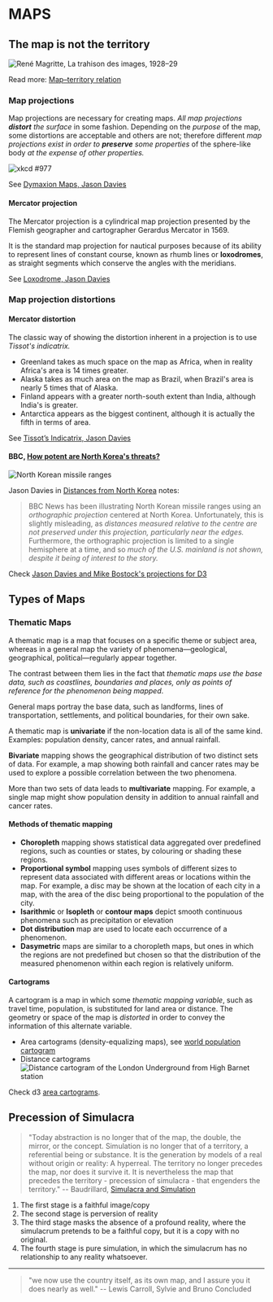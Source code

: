 # MAPS

## The map is not the territory

![René Magritte, La trahison des images, 1928–29](http://upload.wikimedia.org/wikipedia/en/b/b9/MagrittePipe.jpg)

Read more: [Map–territory relation](http://en.wikipedia.org/wiki/Map–territory_relation)

### Map projections

Map projections are necessary for creating maps. _All map projections **distort** the surface_ in some fashion. Depending on the _purpose_ of the map, some distortions are acceptable and others are not; therefore different _map projections exist in order to **preserve** some properties_ of the sphere-like body _at the expense of other properties._

![xkcd #977](http://imgs.xkcd.com/comics/map_projections.png)

See [Dymaxion Maps, Jason Davies](http://www.jasondavies.com/maps/airocean/)

#### Mercator projection

The Mercator projection is a cylindrical map projection presented by the Flemish geographer and cartographer Gerardus Mercator in 1569.

It is the standard map projection for nautical purposes because of its ability to represent lines of constant course, known as rhumb lines or **loxodromes**, as straight segments which conserve the angles with the meridians. 

See [Loxodrome, Jason Davies](http://www.jasondavies.com/maps/loxodrome/)

### Map projection distortions 

#### Mercator distortion

The classic way of showing the distortion inherent in a projection is to use _Tissot's indicatrix._

* Greenland takes as much space on the map as Africa, when in reality Africa's area is 14 times greater.
* Alaska takes as much area on the map as Brazil, when Brazil's area is nearly 5 times that of Alaska.
* Finland appears with a greater north-south extent than India, although India's is greater.
* Antarctica appears as the biggest continent, although it is actually the fifth in terms of area.

See [Tissot’s Indicatrix, Jason Davies](http://www.jasondavies.com/maps/tissot/)

#### BBC, [How potent are North Korea's threats?](http://www.bbc.co.uk/news/world-asia-21710644)

![North Korean missile ranges](http://news.bbcimg.co.uk/media/images/59119000/jpg/_59119706_north_korea_ranges_2.jpg)

Jason Davies in [Distances from North Korea](http://www.jasondavies.com/maps/north-korea-distance/) notes:

> BBC News has been illustrating North Korean missile ranges using an _orthographic projection_ centered at North Korea. Unfortunately, this is slightly misleading, as _distances measured relative to the centre are not preserved under this projection, particularly near the edges._ Furthermore, the orthographic projection is limited to a single hemisphere at a time, and so _much of the U.S. mainland is not shown, despite it being of interest to the story._

Check [Jason Davies and Mike Bostock's projections for D3](https://github.com/d3/d3-geo-projection/blob/master/README.md)

## Types of Maps

### Thematic Maps

A thematic map is a map that focuses on a specific theme or subject area, whereas in a general map the variety of phenomena—geological, geographical, political—regularly appear together.

The contrast between them lies in the fact that _thematic maps use the base data, such as coastlines, boundaries and places, only as points of reference for the phenomenon being mapped_. 

General maps portray the base data, such as landforms, lines of transportation, settlements, and political boundaries, for their own sake.

A thematic map is **univariate** if the non-location data is all of the same kind. Examples: population density, cancer rates, and annual rainfall.

**Bivariate** mapping shows the geographical distribution of two distinct sets of data. For example, a map showing both rainfall and cancer rates may be used to explore a possible correlation between the two phenomena.

More than two sets of data leads to **multivariate** mapping. For example, a single map might show population density in addition to annual rainfall and cancer rates.

#### Methods of thematic mapping

* **Choropleth** mapping shows statistical data aggregated over predefined regions, such as counties or states, by colouring or shading these regions. 
* **Proportional symbol** mapping uses symbols of different sizes to represent data associated with different areas or locations within the map. For example, a disc may be shown at the location of each city in a map, with the area of the disc being proportional to the population of the city.
* **Isarithmic** or **Isopleth** or **contour maps** depict smooth continuous phenomena such as precipitation or elevation
* **Dot distribution** map are used to locate each occurrence of a phenomenon.
* **Dasymetric** maps are similar to a choropleth maps, but ones in which the regions are not predefined but chosen so that the distribution of the measured phenomenon within each region is relatively uniform.

#### Cartograms

A cartogram is a map in which some _thematic mapping variable_, such as travel time, population, is substituted for land area or distance. The geometry or space of the map is _distorted_ in order to convey the information of this alternate variable.

* Area cartograms (density-equalizing maps), see [world population cartogram](http://www2.imperial.ac.uk/~mgastner/cartogram/cartogram.html)
* Distance cartograms ![Distance cartogram of the London Underground from High Barnet station](http://wiki.gis.com/wiki/images/3/32/Travel_Time_Tube_Map_-_High_Barnet.png) 

Check d3 [area cartograms](http://prag.ma/code/d3-cartogram/#popest/2010).

## Precession of Simulacra

> "Today abstraction is no longer that of the map, the double, the mirror, or the concept. Simulation is no longer that of a territory, a referential being or substance. It is the generation by models of a real without origin or reality: A hyperreal. The territory no longer precedes the map, nor does it survive it. It is nevertheless the map that precedes the territory - precession of simulacra - that engenders the territory." -- Baudrillard, [Simulacra and Simulation](http://en.wikipedia.org/wiki/Simulacra_and_Simulation)

1. The first stage is a faithful image/copy
2. The second stage is perversion of reality
3. The third stage masks the absence of a profound reality, where the simulacrum pretends to be a faithful copy, but it is a copy with no original. 
4. The fourth stage is pure simulation, in which the simulacrum has no relationship to any reality whatsoever. 

---

> "we now use the country itself, as its own map, and I assure you it does nearly as well." -- Lewis Carroll, Sylvie and Bruno Concluded 
